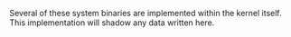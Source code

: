 Several of these system binaries are implemented within the kernel itself. This implementation will shadow any data written here.
